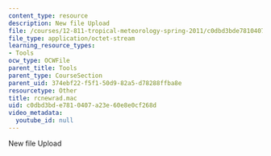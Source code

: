 ```yaml
---
content_type: resource
description: New file Upload
file: /courses/12-811-tropical-meteorology-spring-2011/c0dbd3bde7810407a23e60e8e0cf268d_rcnewrad.mac
file_type: application/octet-stream
learning_resource_types:
- Tools
ocw_type: OCWFile
parent_title: Tools
parent_type: CourseSection
parent_uid: 374ebf22-f5f1-50d9-82a5-d78288ffba8e
resourcetype: Other
title: rcnewrad.mac
uid: c0dbd3bd-e781-0407-a23e-60e8e0cf268d
video_metadata:
  youtube_id: null
---
```

New file Upload